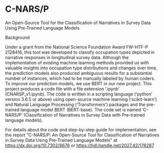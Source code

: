 # C-NARS/P
An Open-Source Tool for the Classification of Narratives in Survey Data Using Pre-Trained Language Models

Background

Under a grant from the National Science Foundation Award FW-HTF-P 2128416, this tool was developed to classify occupation types depicted in narrative responses in longitudinal survey data. 
Although the implementation of existing machine learning methods provided us with valuable insights into occupation type distributions and changes over time, the prediction models also produced ambiguous results for a substantial number of instances, which had to be manually labeled by human coders. 
To improve our prediction models, we use BERT in our new project.
This project produces a code file with a file extension ‘.ipynb’ (CNARSP_v1.ipynb). 
The code is written in a scripting language (‘python’ version 3.6.5 or above) using open-source machine learning (‘scikit-learn’) and Natural Language Processing (‘Transformers’) packages and the pre-trained language model BERT (BERT-base). The code set is named ‘C-NARS/P’ (Classification of Narratives in Survey Data with Pre-trained language models).

For details about the code and step-by-step guide for implementation, see the report "C-NARS/P: An Open-Source Tool for Classification of Narratives in Survey Data Using Pre-Trained Language Models" at https://dx.doi.org/10.7302/8676 or https://hdl.handle.net/2027.42/178287
